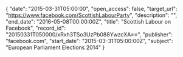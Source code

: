 {
  "date": "2015-03-31T05:00:00", 
  "open_access": false, 
  "target_url": "https://www.facebook.com/ScottishLabourParty", 
  "description": "", 
  "end_date": "2016-05-08T00:00:00Z", 
  "title": "Scottish Labour on Facebook", 
  "record_id": "20150331T050000/xRxh3TSo3UzPb088YwzcXA==", 
  "publisher": "facebook.com", 
  "start_date": "2015-03-31T05:00:00Z", 
  "subject": "European Parliament Elections 2014"
}

